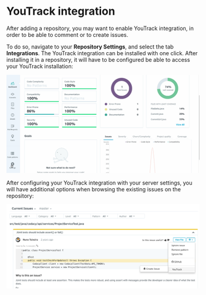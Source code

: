 # YouTrack integration

After adding a repository, you may want to enable YouTrack integration, in order to be able to comment or to create issues.

To do so, navigate to your **Repository Settings**, and select the tab **Integrations**. The YouTrack integration can be installed with one click. After installing it in a repository, it will have to be configured be able to access your YouTrack installation:

![Enabling YouTrack integration](/images/youtrack.gif)

After configuring your YouTrack integration with your server settings, you will have additional options when browsing the existing issues on the repository:

![YouTrack integration](/images/blobid0.png) 
